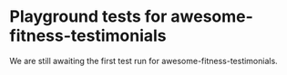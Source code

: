 # Playground tests for awesome-fitness-testimonials
We are still awaiting the first test run for awesome-fitness-testimonials.
